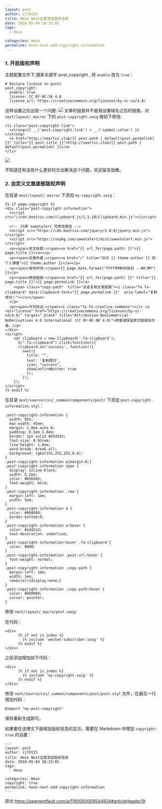 ```yaml
---
layout: post
author: sjf0115
title: Hexo Next主题添加版权信息
date: 2018-05-04 18:33:01
tags:
  - Hexo

categories: Hexo
permalink: hexo-next-add-copyright-information
---
```


### 1. 开启版权声明

主题配置文件下,搜索关键字 post_copyright , 将 `enable` 改为 `true`：
```
# Declare license on posts
post_copyright:
  enable: true
  license: CC BY-NC-SA 4.0
  license_url: https://creativecommons.org/licenses/by-nc-sa/4.0/
```
这样设置之后出现一个问题:
![](https://github.com/sjf0115/PubLearnNotes/blob/master/image/Hexo/hexo-next-add-copyright-information-1.png?raw=true)
文章的链接并不是我设置域名之后的链接，对 `next/layout/_macro/` 下的 `post-copyright.swig` 做如下修改:
```
<li class="post-copyright-link">
  <strong>{{ __('post.copyright.link') + __('symbol.colon') }}</strong>
  <a href="http://smartsi.club/{{ post.path | default(post.permalink) }}" title="{{ post.title }}">http://smartsi.club/{{ post.path | default(post.permalink) }}</a>
</li>
```
![](https://github.com/sjf0115/PubLearnNotes/blob/master/image/Hexo/hexo-next-add-copyright-information-2.png?raw=true)

不知道还有没有什么更好的方法解决这个问题，欢迎留言指教。

### 2. 自定义文章底部版权声明

在目录 `next/layout/_macro/` 下添加 `my-copyright.swig`：
```
{% if page.copyright %}
<div class="post-copyright-information">
  <script src="//cdn.bootcss.com/clipboard.js/1.5.10/clipboard.min.js"></script>

  <!-- JS库 sweetalert 可修改路径 -->
  <script src="https://cdn.bootcss.com/jquery/2.0.0/jquery.min.js"></script>
  <script src="https://unpkg.com/sweetalert/dist/sweetalert.min.js"></script>
  <p><span>本文标题:</span><a href="{{ url_for(page.path) }}">{{ page.title }}</a></p>
  <p><span>文章作者:</span><a href="/" title="访问 {{ theme.author }} 的个人博客">{{ theme.author }}</a></p>
  <p><span>发布时间:</span>{{ page.date.format("YYYY年MM月DD日 - HH:MM") }}</p>
  <p><span>原始链接:</span><a href="{{ url_for(page.path) }}" title="{{ page.title }}">{{ page.permalink }}</a>
    <span class="copy-path"  title="点击复制文章链接"><i class="fa fa-clipboard" data-clipboard-text="{{ page.permalink }}"  aria-label="复制成功！"></i></span>
  </p>
  <p><span>许可协议:</span><i class="fa fa-creative-commons"></i> <a rel="license" href="https://creativecommons.org/licenses/by-nc-nd/4.0/" target="_blank" title="Attribution-NonCommercial-NoDerivatives 4.0 International (CC BY-NC-ND 4.0)">转载请保留原文链接及作者。</p>  
</div>
<script>
    var clipboard = new Clipboard('.fa-clipboard');
      $(".fa-clipboard").click(function(){
      clipboard.on('success', function(){
        swal({   
          title: "",   
          text: '复制成功',
          icon: "success",
          showConfirmButton: true
          });
        });
    });  
</script>
{% endif %}
```
在目录 `next/source/css/_common/components/post/` 下添加 `post-copyright-information.styl`：
```
.post-copyright-information {
  width: 85%;
  max-width: 45em;
  margin: 2.8em auto 0;
  padding: 0.5em 1.0em;
  border: 1px solid #d3d3d3;
  font-size: 0.93rem;
  line-height: 1.6em;
  word-break: break-all;
  background: rgba(255,255,255,0.4);
}
.post-copyright-information p{margin:0;}
.post-copyright-information span {
  display: inline-block;
  width: 5.2em;
  color: #b5b5b5;
  font-weight: bold;
}
.post-copyright-information .raw {
  margin-left: 1em;
  width: 5em;
}
.post-copyright-information a {
  color: #808080;
  border-bottom:0;
}
.post-copyright-information a:hover {
  color: #a3d2a3;
  text-decoration: underline;
}
.post-copyright-information:hover .fa-clipboard {
  color: #000;
}
.post-copyright-information .post-url:hover {
  font-weight: normal;
}
.post-copyright-information .copy-path {
  margin-left: 1em;
  width: 1em;
  +mobile(){display:none;}
}
.post-copyright-information .copy-path:hover {
  color: #808080;
  cursor: pointer;
}
```
修改 `next/layout/_macro/post.swig`:

在代码：
```
<div>
      {% if not is_index %}
        {% include 'wechat-subscriber.swig' %}
      {% endif %}
</div>
```
之前添加增加如下代码：
```
<div>
      {% if not is_index %}
        {% include 'my-copyright.swig' %}
      {% endif %}
</div>
```
修改 `next/source/css/_common/components/post/post.styl` 文件，在最后一行增加代码：
```
@import "my-post-copyright"
```
保存重新生成即可。

如果要在该博文下面增加版权信息的显示，需要在 Markdown 中增加 `copyright: true` 的设置：
```
---
layout: post
author: sjf0115
title: Hexo Next主题添加版权信息
date: 2018-05-04 18:33:01
tags:
  - Hexo

categories: Hexo
copyright: true
permalink: hexo-next-add-copyright-information
---
```

原文:https://segmentfault.com/a/1190000009544924#articleHeader19

